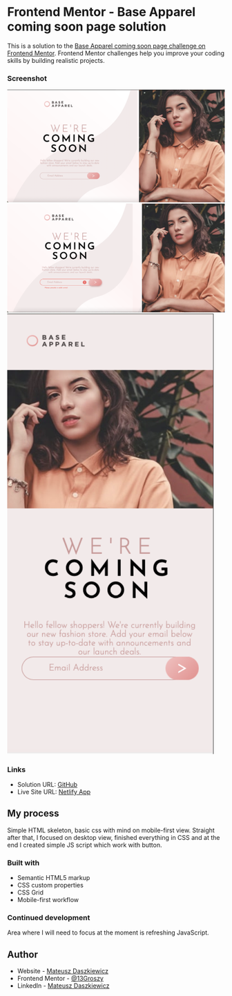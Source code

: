 # Frontend Mentor - Base Apparel coming soon page solution

This is a solution to the [Base Apparel coming soon page challenge on Frontend Mentor](https://www.frontendmentor.io/challenges/base-apparel-coming-soon-page-5d46b47f8db8a7063f9331a0). Frontend Mentor challenges help you improve your coding skills by building realistic projects. 

### Screenshot

![Desktop View](./images/desktop.png)
![Active Desktop](./images/desktopActive.png)
![Mobile View](./images/mobile.png)

### Links

- Solution URL: [GitHub](https://github.com/13Groszy/FrontendMentorCommingSoon)
- Live Site URL: [Netlify App](https://fementorcommingsoon13groszy.netlify.app/)

## My process
Simple HTML skeleton, basic css with mind on mobile-first view. Straight after that, I focused on desktop view, finished everything in CSS and at the end I created simple JS script which work with button.

### Built with

- Semantic HTML5 markup
- CSS custom properties
- CSS Grid
- Mobile-first workflow

### Continued development

Area where I will need to focus at the moment is refreshing JavaScript.

## Author

- Website - [Mateusz Daszkiewicz](https://www.mdaszkiewicz.netlify.app)
- Frontend Mentor - [@13Groszy](https://www.frontendmentor.io/profile/13Groszy)
- LinkedIn - [Mateusz Daszkiewicz](https://www.linkedin.com/in/mateusz-daszkiewicz-66371a196)